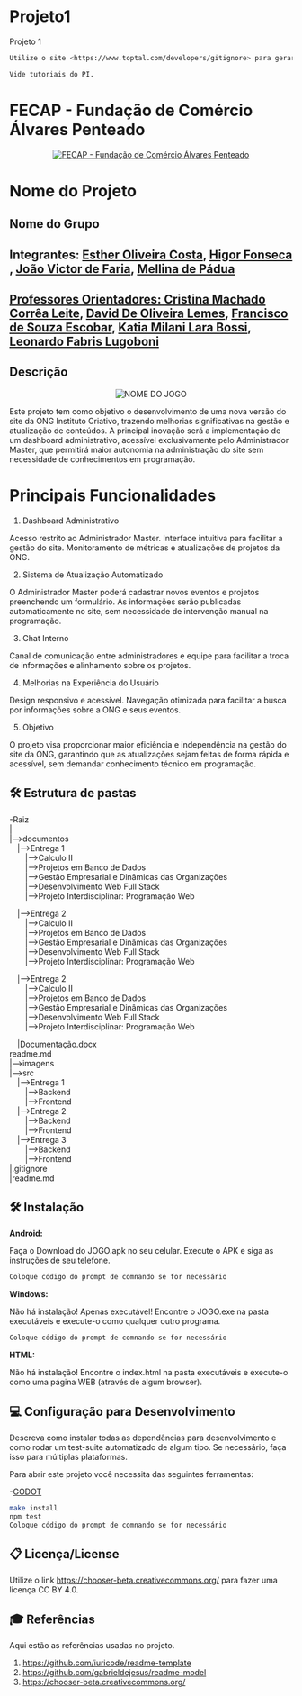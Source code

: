 # Projeto1
Projeto 1
```sh
Utilize o site <https://www.toptal.com/developers/gitignore> para gerar seu arquivo gitignore e apague este campo.

Vide tutoriais do PI.
```

# FECAP - Fundação de Comércio Álvares Penteado

<p align="center">
<a href= "https://www.fecap.br/"><img src="https://encrypted-tbn0.gstatic.com/images?q=tbn:ANd9GcRhZPrRa89Kma0ZZogxm0pi-tCn_TLKeHGVxywp-LXAFGR3B1DPouAJYHgKZGV0XTEf4AE&usqp=CAU" alt="FECAP - Fundação de Comércio Álvares Penteado" border="0"></a>
</p>

# Nome do Projeto

## Nome do Grupo

## Integrantes: <a href=https://www.linkedin.com/in/estherolvr/>Esther Oliveira Costa</a>, <a href=https://www.linkedin.com/in/higor-fonseca-santos/>Higor Fonseca </a>, <a href=https://www.linkedin.com/in/joaovictordefaria/>João Victor de Faria</a>, <a href="https://www.linkedin.com/in/mellina-de-p%C3%A1dua-618081227/">Mellina de Pádua
 

## Professores Orientadores:  <a href="https://www.linkedin.com/in/cristina-machado-corr%C3%AAa-leite-630309160/">Cristina Machado Corrêa Leite</a>, <a href="https://www.linkedin.com/in/dolemes/">David De Oliveira Lemes</a>, <a href="https://www.linkedin.com/in/francisco-escobar/">Francisco de Souza Escobar</a>, <a href="https://www.linkedin.com/in/katia-bossi/">Katia Milani Lara Bossi</a>, <a href="https://www.linkedin.com/in/leonardo-fabris-lugoboni-a3369416/">Leonardo Fabris Lugoboni</a>

## Descrição

<p align="center">
<img src="https://pix4free.org/assets/library/2021-01-20/originals/game.jpg" alt="NOME DO JOGO" border="0">


Este projeto tem como objetivo o desenvolvimento de uma nova versão do site da ONG Instituto Criativo, trazendo melhorias significativas na gestão e atualização de conteúdos. A principal inovação será a implementação de um dashboard administrativo, acessível exclusivamente pelo Administrador Master, que permitirá maior autonomia na administração do site sem necessidade de conhecimentos em programação.

# Principais Funcionalidades
1. Dashboard Administrativo

Acesso restrito ao Administrador Master.
Interface intuitiva para facilitar a gestão do site.
Monitoramento de métricas e atualizações de projetos da ONG.

2. Sistema de Atualização Automatizado

O Administrador Master poderá cadastrar novos eventos e projetos preenchendo um formulário.
As informações serão publicadas automaticamente no site, sem necessidade de intervenção manual na programação.

3. Chat Interno

Canal de comunicação entre administradores e equipe para facilitar a troca de informações e alinhamento sobre os projetos.

4. Melhorias na Experiência do Usuário

Design responsivo e acessível.
Navegação otimizada para facilitar a busca por informações sobre a ONG e seus eventos.

5. Objetivo
   
O projeto visa proporcionar maior eficiência e independência na gestão do site da ONG, garantindo que as atualizações sejam feitas de forma rápida e acessível, sem demandar conhecimento técnico em programação.



## 🛠 Estrutura de pastas

-Raiz<br>
|<br>
|-->documentos<br>
  &emsp;|-->Entrega 1<br>
    &emsp;&emsp;|-->Calculo II <br>
    &emsp;&emsp;|-->Projetos em Banco de Dados<br>
    &emsp;&emsp;|-->Gestão Empresarial e Dinâmicas das Organizações<br>
    &emsp;&emsp;|-->Desenvolvimento Web Full Stack<br>
    &emsp;&emsp;|-->Projeto Interdisciplinar: Programação Web<br>

   &emsp;|-->Entrega 2<br>
    &emsp;&emsp;|-->Calculo II <br>
    &emsp;&emsp;|-->Projetos em Banco de Dados<br>
    &emsp;&emsp;|-->Gestão Empresarial e Dinâmicas das Organizações<br>
    &emsp;&emsp;|-->Desenvolvimento Web Full Stack<br>
    &emsp;&emsp;|-->Projeto Interdisciplinar: Programação Web<br>

   
   &emsp;|-->Entrega 2<br>
    &emsp;&emsp;|-->Calculo II <br>
    &emsp;&emsp;|-->Projetos em Banco de Dados<br>
    &emsp;&emsp;|-->Gestão Empresarial e Dinâmicas das Organizações<br>
    &emsp;&emsp;|-->Desenvolvimento Web Full Stack<br>
    &emsp;&emsp;|-->Projeto Interdisciplinar: Programação Web<br>
 
  &emsp;|Documentação.docx<br>
  readme.md<br>
|-->imagens<br>
|-->src<br>
  &emsp;|-->Entrega 1<br>
    &emsp;&emsp;|-->Backend<br>
    &emsp;&emsp;|-->Frontend<br>
  &emsp;|-->Entrega 2<br>
    &emsp;&emsp;|-->Backend<br>
    &emsp;&emsp;|-->Frontend<br>
  &emsp;|-->Entrega 3<br>
    &emsp;&emsp;|-->Backend<br>
    &emsp;&emsp;|-->Frontend<br>
|.gitignore<br>
|readme.md<br>

## 🛠 Instalação

<b>Android:</b>

Faça o Download do JOGO.apk no seu celular.
Execute o APK e siga as instruções de seu telefone.

```sh
Coloque código do prompt de comnando se for necessário
```

<b>Windows:</b>

Não há instalação! Apenas executável!
Encontre o JOGO.exe na pasta executáveis e execute-o como qualquer outro programa.

```sh
Coloque código do prompt de comnando se for necessário
```

<b>HTML:</b>

Não há instalação!
Encontre o index.html na pasta executáveis e execute-o como uma página WEB (através de algum browser).

## 💻 Configuração para Desenvolvimento

Descreva como instalar todas as dependências para desenvolvimento e como rodar um test-suite automatizado de algum tipo. Se necessário, faça isso para múltiplas plataformas.

Para abrir este projeto você necessita das seguintes ferramentas:

-<a href="https://godotengine.org/download">GODOT</a>

```sh
make install
npm test
Coloque código do prompt de comnando se for necessário
```

## 📋 Licença/License
Utilize o link <https://chooser-beta.creativecommons.org/> para fazer uma licença CC BY 4.0.

## 🎓 Referências

Aqui estão as referências usadas no projeto.

1. <https://github.com/iuricode/readme-template>
2. <https://github.com/gabrieldejesus/readme-model>
3. <https://chooser-beta.creativecommons.org/>

